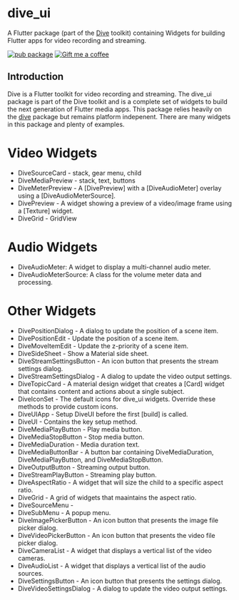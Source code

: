 # dive_ui

A Flutter package (part of the [Dive](https://pub.dev/packages/dive) toolkit) containing Widgets for building Flutter apps for
video recording and streaming.

[![pub package](https://img.shields.io/pub/v/dive_ui.svg)](https://pub.dev/packages/dive_ui)
<a href="https://www.buymeacoffee.com/larryaasen">
  <img alt="Gift me a coffee" src="https://img.shields.io/badge/Donate-Gift%20Me%20A%20Coffee-yellow.svg">
</a>

## Introduction

Dive is a Flutter toolkit for video recording and streaming. The dive_ui
package is part of the Dive toolkit and is a complete set of widgets to build
the next generation of Flutter media apps. This package relies heavily on the
[dive](https://pub.dev/packages/dive) package but remains platform indepenent. There are many widgets in this package
and plenty of examples.

# Video Widgets
* DiveSourceCard - stack, gear menu, child
* DiveMediaPreview - stack, text, buttons
* DiveMeterPreview - A [DivePreview] with a [DiveAudioMeter] overlay using a [DiveAudioMeterSource].
* DivePreview - A widget showing a preview of a video/image frame using a [Texture] widget.
* DiveGrid - GridView

# Audio Widgets
* DiveAudioMeter: A widget to display a multi-channel audio meter.
* DiveAudioMeterSource: A class for the volume meter data and processing.

# Other Widgets
* DivePositionDialog - A dialog to update the position of a scene item.
* DivePositionEdit - Update the position of a scene item.
* DiveMoveItemEdit - Update the z-priority of a scene item.
* DiveSideSheet - Show a Material side sheet.
* DiveStreamSettingsButton - An icon button that presents the stream settings dialog.
* DiveStreamSettingsDialog - A dialog to update the video output settings.
* DiveTopicCard - A material design widget that creates a [Card] widget that contains content and actions about a single subject.
* DiveIconSet - The default icons for dive_ui widgets. Override these methods to provide custom icons.
* DiveUIApp - Setup DiveUI before the first [build] is called.
* DiveUI - Contains the key setup method.
* DiveMediaPlayButton - Play media button.
* DiveMediaStopButton - Stop media button.
* DiveMediaDuration - Media duration text.
* DiveMediaButtonBar - A button bar containing DiveMediaDuration, DiveMediaPlayButton,
and DiveMediaStopButton.
* DiveOutputButton - Streaming output button.
* DiveStreamPlayButton - Streaming play button.
* DiveAspectRatio - A widget that will size the child to a specific aspect ratio.
* DiveGrid - A grid of widgets that maaintains the aspect ratio.
* DiveSourceMenu - 
* DiveSubMenu - A popup menu.
* DiveImagePickerButton - An icon button that presents the image file picker dialog.
* DiveVideoPickerButton - An icon button that presents the video file picker dialog.
* DiveCameraList - A widget that displays a vertical list of the video cameras.
* DiveAudioList - A widget that displays a vertical list of the audio sources.
* DiveSettingsButton - An icon button that presents the settings dialog.
* DiveVideoSettingsDialog - A dialog to update the video output settings.
